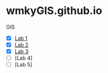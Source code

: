 # wmkyGIS.github.io
GIS

- [x] [Lab 1](https://github.com/wmkyGIS/wmkyGIS.github.io/blob/main/Lab%201.html)
- [x] [Lab 2](https://github.com/wmkyGIS/wmkyGIS.github.io/tree/main/lab2) 
- [x] [Lab 3](https://github.com/wmkyGIS/wmkyGIS.github.io/blob/main/Lab%203/Output%20Directory/index.html)
- [ ] [Lab 4]
- [ ] [Lab 5]
